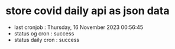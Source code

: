 # store covid daily api as json data

- last cronjob : Thursday, 16 November 2023 00:56:45
- status og cron : success
- status daily cron : success
      
      